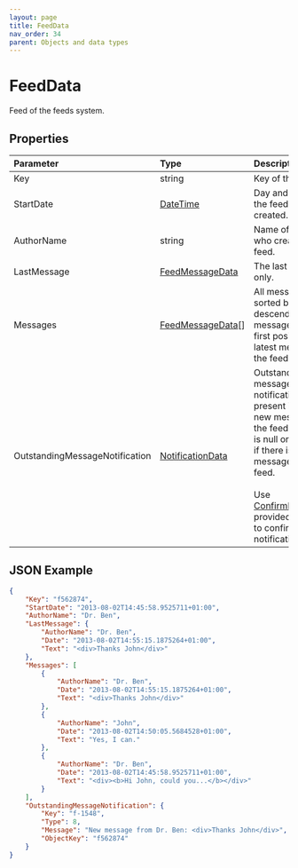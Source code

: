 ```yaml
---
layout: page
title: FeedData
nav_order: 34
parent: Objects and data types
---
```


# FeedData

Feed of the feeds system.

## Properties

| Parameter | Type   | Description                                                 |
|:----------|:-------|:------------------------------------------------------------|
| Key | string | Key of the feed. |
| StartDate | [DateTime](../objects-and-data-types/datetime) | Day and time when the feed was created. |
| AuthorName | string | Name of the author who created this feed. |
| LastMessage | [FeedMessageData](../objects-and-data-types/feedmessagedata) | The last message only. |
| Messages | [FeedMessageData](../objects-and-data-types/feedmessagedata)[] | All messages sorted by date descending. The message on the first position is the latest message of the feed. |
| OutstandingMessageNotification | [NotificationData](../objects-and-data-types/notificationdata) | Outstanding message notification is present if there is a new message in the feed. Property is null or undefined if there is no new message in the feed.<br><br>Use [ConfirmNotification](../notifications/confirmnotification) provided by the API to confirm this notification. |

## JSON Example

```json
{
    "Key": "f562874",
    "StartDate": "2013-08-02T14:45:58.9525711+01:00",
    "AuthorName": "Dr. Ben",
    "LastMessage": {
        "AuthorName": "Dr. Ben",
        "Date": "2013-08-02T14:55:15.1875264+01:00",
        "Text": "<div>Thanks John</div>"
    },
    "Messages": [
        {
            "AuthorName": "Dr. Ben",
            "Date": "2013-08-02T14:55:15.1875264+01:00",
            "Text": "<div>Thanks John</div>"
        },
        {
            "AuthorName": "John",
            "Date": "2013-08-02T14:50:05.5684528+01:00",
            "Text": "Yes, I can."
        },
        {
            "AuthorName": "Dr. Ben",
            "Date": "2013-08-02T14:45:58.9525711+01:00",
            "Text": "<div><b>Hi John, could you...</b></div>"
        }
    ],
    "OutstandingMessageNotification": {
        "Key": "f-1548",
        "Type": 8,
        "Message": "New message from Dr. Ben: <div>Thanks John</div>",
        "ObjectKey": "f562874"
    }
}
```

